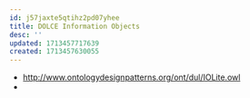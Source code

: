 ```yaml
---
id: j57jaxte5qtihz2pd07yhee
title: DOLCE Information Objects
desc: ''
updated: 1713457717639
created: 1713457630055
---
```


- http://www.ontologydesignpatterns.org/ont/dul/IOLite.owl
- 